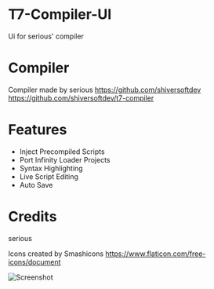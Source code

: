 # T7-Compiler-UI
Ui for serious' compiler 

# Compiler
Compiler made by serious
https://github.com/shiversoftdev
https://github.com/shiversoftdev/t7-compiler

# Features
* Inject Precompiled Scripts
* Port Infinity Loader Projects
* Syntax Highlighting
* Live Script Editing
* Auto Save

# Credits
serious

Icons created by Smashicons
https://www.flaticon.com/free-icons/document

![Screenshot](https://github.com/ssnob/T7-Compiler-UI/blob/main/UI.png)
